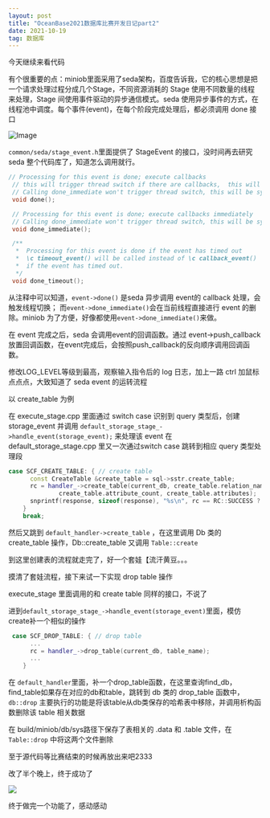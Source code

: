 ```yaml
---
layout: post
title: "OceanBase2021数据库比赛开发日记part2"
date: 2021-10-19
tag: 数据库
---   
```


今天继续来看代码

有个很重要的点：miniob里面采用了seda架构，百度告诉我，它的核心思想是把一个请求处理过程分成几个Stage，不同资源消耗的 Stage 使用不同数量的线程来处理，Stage 间使用事件驱动的异步通信模式。seda 使用异步事件的方式，在线程池中调度。每个事件(event)，在每个阶段完成处理后，都必须调用 done 接口

![Image](https://pic4.zhimg.com/80/v2-e4534afd24ccd96d872dfa39eee752fb.png)


 `common/seda/stage_event.h`里面提供了 StageEvent 的接口，没时间再去研究 seda 整个代码库了，知道怎么调用就行。

 ```C++
// Processing for this event is done; execute callbacks
  // this will trigger thread switch if there are callbacks,  this will be async
  // Calling done_immediate won't trigger thread switch, this will be synchonized
  void done();

  // Processing for this event is done; execute callbacks immediately
  // Calling done_immediate won't trigger thread switch, this will be synchonized
  void done_immediate();

  /**
   *  Processing for this event is done if the event has timed out
   *  \c timeout_event() will be called instead of \c callback_event()
   *  if the event has timed out.
   */
  void done_timeout();
 ```

 从注释中可以知道，`event->done()` 是seda 异步调用 event的 callback 处理，会触发线程切换；
 而`event->done_immediate()`会在当前线程直接进行 event 的删除。miniob 为了方便，好像都使用`event->done_immediate()`来做。

 在 event 完成之后，seda 会调用event的回调函数。通过 event->push_callback 放置回调函数，在event完成后，会按照push_callback的反向顺序调用回调函数。 


修改LOG_LEVEL等级到最高，观察输入指令后的 log 日志，加上一路 ctrl 加鼠标点点点，大致知道了 seda event 的运转流程


以 create_table 为例

在 execute_stage.cpp 里面通过 switch case 识别到 query 类型后，创建 storage_event 并调用 `default_storage_stage_->handle_event(storage_event);` 来处理该 event
在 default_storage_stage.cpp 里又一次通过switch case 跳转到相应 query 类型处理段
```C++
case SCF_CREATE_TABLE: { // create table
      const CreateTable &create_table = sql->sstr.create_table;
      rc = handler_->create_table(current_db, create_table.relation_name, 
              create_table.attribute_count, create_table.attributes);
      snprintf(response, sizeof(response), "%s\n", rc == RC::SUCCESS ? "SUCCESS" : "FAILURE");
    }
    break;
```
然后又跳到 `default_handler->create_table` ，在这里调用 Db 类的 create_table 操作，Db::create_table 又调用 `Table::create`


到这里创建表的流程就走完了，好一个套娃【流汗黄豆。。。



摸清了套娃流程，接下来试一下实现 drop table 操作

execute_stage 里面调用的和 create table 同样的接口，不说了

进到`default_storage_stage_->handle_event(storage_event)`里面，模仿create补一个相似的操作
```C++
 case SCF_DROP_TABLE: { // drop table
      ...
      rc = handler_->drop_table(current_db, table_name);
      ...
    }
```

在 `default_handler`里面，补一个drop_table函数，在这里查询find_db，find_table如果存在对应的db和table，跳转到 db 类的 drop_table 函数中，`db::drop` 主要执行的功能是将该table从db类保存的哈希表中移除，并调用析构函数删除该 table 相关数据

在 build/miniob/db/sys路径下保存了表相关的 .data 和 .table 文件，在 `Table::drop` 中将这两个文件删除

至于源代码等比赛结束的时候再放出来吧2333

改了半个晚上，终于成功了

![](https://pic4.zhimg.com/80/v2-8d3853af8d7e40d1b42b9753490f8b23.png)

终于做完一个功能了，感动感动